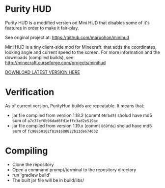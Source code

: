 Purity HUD
==============
Purity HUD is a modified version od Mini HUD that disables some of it's features in order to make it fair-play. 

See original project at: https://github.com/maruohon/minihud

Mini HUD is a tiny client-side mod for Minecraft. that adds the coordinates, looking angle and current speed to the screen.
For more information and the downloads (compiled builds), see http://minecraft.curseforge.com/projects/minihud

[DOWNLOAD LATEST VERSION HERE](https://github.com/wefhy/purityhud/releases)

Verification
=========
As of current version, PurityHud builds are repeatable. It means that:
 - jar file compiled from version 1.18.2 (commt `06fbd5`) sholud have md5 sum of `a7c37ef0b96dad6fd1effc3ad2e519ac`
 - jar file compiled from version 1.19.x (commt `869fde`) sholud have md5 sum of `fc98850102f8191680822b13de674632`

Compiling
=========
* Clone the repository
* Open a command prompt/terminal to the repository directory
* run 'gradlew build'
* The built jar file will be in build/libs/
